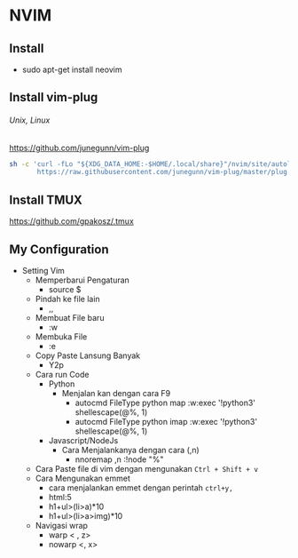 # NVIM

## Install
- sudo apt-get install neovim
## Install vim-plug
###### Unix, Linux
https://github.com/junegunn/vim-plug

```sh
sh -c 'curl -fLo "${XDG_DATA_HOME:-$HOME/.local/share}"/nvim/site/autoload/plug.vim --create-dirs \
       https://raw.githubusercontent.com/junegunn/vim-plug/master/plug.vim'
```

## Install TMUX
https://github.com/gpakosz/.tmux

## My Configuration 
- Setting Vim
    - Memperbarui Pengaturan
        - source $
    - Pindah ke file lain
        - ,,
    - Membuat File baru
        - :w
    - Membuka File
        - :e   
    - Copy Paste Lansung Banyak
        - Y2p
    - Cara run Code
        - Python
            - Menjalan kan dengan cara F9
                - autocmd FileType python map <buffer> <F9> :w<CR>:exec '!python3' shellescape(@%, 1)<CR>
                - autocmd FileType python imap <buffer> <F9> <esc>:w<CR>:exec '!python3' shellescape(@%, 1)<CR>
        - Javascript/NodeJs
            - Cara Menjalankanya dengan cara (,n) 
                - nnoremap ,n :!node "%"<CR>
    - Cara Paste file di vim dengan mengunakan `Ctrl + Shift + v`
    - Cara Mengunakan emmet
        - cara menjalankan emmet dengan perintah `ctrl+y,`
        - html:5 
        - h1+ul>(li>a)*10
        - h1+ul>(li>a>img)*10
    - Navigasi wrap
        - warp < , z>
        - nowarp <, x>
